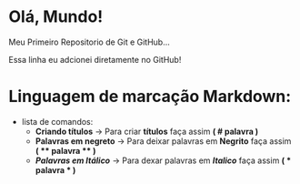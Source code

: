 # Olá, Mundo!
 Meu Primeiro Repositorio de Git e GitHub...
 
 Essa linha eu adcionei diretamente no GitHub!
 
 # Linguagem de marcação Markdown:
 * lista de comandos:
   * **Criando títulos** -> Para criar **títulos** faça assim **( # palavra  )**
   * **Palavras em negreto** -> Para deixar palavras em **Negrito** faça assim **( ** palavra ** )**
   * ***Palavras em Itálico*** -> Para dexar palavras em ***Italico*** faça assim **( * palavra * )**


